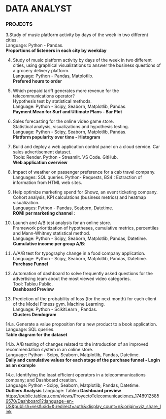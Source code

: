 # DATA ANALYST

### PROJECTS

3.Study of music platform activity by days of the week in two different cities.\
Language: Python - Pandas.\
**Proportions of listeners in each city by weekday**

4. Study of music platform activity by days of the week in two different cities, using graphical visualizations to answer the business questions of a grocery delivery platform.\
Language: Python - Pandas, Matplotlib.\
**Prefered hours to order**

6. Which prepaid tariff generates more revenue for the telecommunications operator?\
Hypothesis test by statistical methods.\
Language: Python - Scipy, Seaborn, Matplotlib, Pandas.\
**Payment Mean for Surf and Ultimate Plans - Bar Plot**

7. Sales forecasting for the online video game store.\
Statistical analysis, visualizations and hypothesis testing.\
Language: Python - Scipy, Seaborn, Matplotlib, Pandas.\
**Platform popularity over time - Histogram**

8. Build and deploy a web application control panel on a cloud service. Car sales advertisement dataset.\
Tools: Render. Python - Streamlit. VS Code. GitHub.\
**Web application overview**

9. Impact of weather on passenger preference for a cab travel company.\
Languages: SQL queries.  Python- Requests, BS4 : Extraction of information from HTML web sites.

10. Help optimize marketing spend for Showz, an event ticketing company. Cohort analysis, KPI calculations (business metrics) and heatmap visualization.\
Languages: Python - Pandas, Seaborn, Datetime. \
**ROMI per marketing channel** :

11. Launch and A/B test analysis for an online store.\
Framework prioritization of hypotheses, cumulative metrics, percentiles and Mann-Whitney statistical method.\
Language: Python - Scipy, Seaborn, Matplotlib, Pandas, Datetime.\
**Cumulative income per group A/B**:

12. A/A/B test for typography change in a food company application.\
Language: Python - Scipy, Seaborn, Matplotlib, Pandas, Datetime.\
**Purchase Funnel**

13. Automation of dashboard to solve frequently asked questions for the advertising team about the most viewed video categories.\
Tool: Tableu Public.\
**Dashboard Preview**

14. Prediction of the probability of loss (for the next month) for each client of the Model Fitness gym. Machine Learning.\
Language: Python - ScikitLearn , Pandas.  \
**Clusters Dendogram**

14.a.  Generate a value proposition for a new product to a book application.\
Language: SQL queries. \
**Table diagram for the dataset**

14.b.  A/B testing of changes related to the introduction of an improved recommendation system in an online store.\
Language: Python - Scipy, Seaborn, Matplotlib, Pandas, Datetime.\
**Daily and cumulative values for each stage of the purchase funnel - Login as an example**

14.c.  Identifying the least efficient operators in a telecommunications company; and Dashboard creation.\
Language: Python - Scipy, Seaborn, Matplotlib, Pandas, Datetime.\
**Outliers Analysis**
Language: Tableu 
**Dashboard preview**
https://public.tableau.com/views/ProyectoTelecomunicaciones_17489125856570/Dashboard1?:language=en-US&publish=yes&:sid=&:redirect=auth&:display_count=n&:origin=viz_share_link

